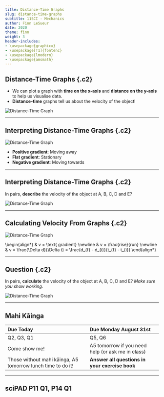 ```yaml
---
title: Distance-Time Graphs
slug: distance-time-graphs
subtitle: 11SCI - Mechanics
author: Finn LeSueur
date: 2020
theme: finn
weight: 3
header-includes:
- \usepackage{graphicx}
- \usepackage[T1]{fontenc}
- \usepackage{lmodern}
- \usepackage{amsmath}
---
```


## Distance-Time Graphs {.c2}

- We can plot a graph with __time on the x-axis__ and __distance on the y-axis__ to help us visualise data.
- __Distance-time__ graphs tell us about the velocity of the object!

![](../assets/1-distance-time-graph.png "Distance-Time Graph")

---

## Interpreting Distance-Time Graphs  {.c2}

![](../assets/1-distance-time-graph.png "Distance-Time Graph")

- __Positive gradient__: Moving away
- __Flat gradient__: Stationary
- __Negative gradient__: Moving towards

---

## Interpreting Distance-Time Graphs {.c2}

In pairs, __describe__ the velocity of the object at A, B, C, D and E?

![](../assets/1-distance-time-graph.png "Distance-Time Graph")

---

## Calculating Velocity From Graphs {.c2}

![](../assets/1-distance-time-graph.png "Distance-Time Graph")

\begin{align*}
    & v = \text{ gradient} \newline
    & v = \frac{rise}{run} \newline
    & v = \frac{\Delta d}{\Delta t} = \frac{d_{f} - d_{i}}{t_{f} - t_{i}}
\end{align*}


---

## Question {.c2}

In pairs, __calculate__ the velocity of the object at A, B, C, D and E? _Make sure you show working._

![](../assets/1-distance-time-graph.png "Distance-Time Graph")

---

## Mahi Kāinga

| Due Today                                                   | Due Monday August 31st                            |
|:------------------------------------------------------------|:--------------------------------------------------|
| Q2, Q3, Q1                                                  | Q5, Q6                                            |
| Come show me!                                               | A5 tomorrow if you need help (or ask me in class) |
| Those without mahi kāinga, A5 tomorrow lunch time to do it! | __Answer all questions in your exercise book__    |

---

## sciPAD P11 Q1, P14 Q1
